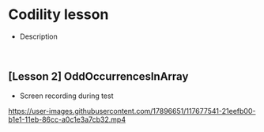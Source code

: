 <!-- --- -->
<!--  title: 'Codility lesson' -->
<!-- --- -->

# **Codility lesson**

* Description

<br>

## **[Lesson 2] OddOccurrencesInArray**

- Screen recording during test

https://user-images.githubusercontent.com/17896651/117677541-21eefb00-b1e1-11eb-86cc-a0c1e3a7cb32.mp4